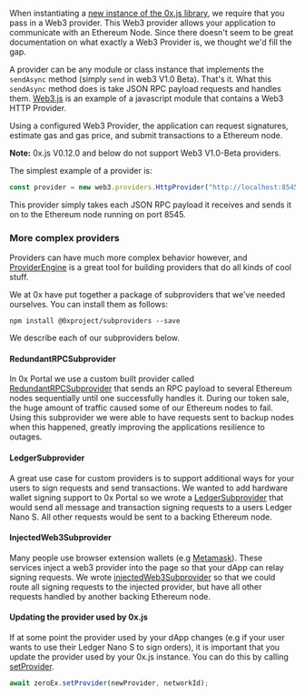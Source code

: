When instantiating a [new instance of the 0x.js library](https://0xproject.com/docs/0x.js#zeroEx), we require that you pass in a Web3 provider. This Web3 provider allows your application to communicate with an Ethereum Node. Since there doesn't seem to be great documentation on what exactly a Web3 Provider is, we thought we'd fill the gap.

A provider can be any module or class instance that implements the `sendAsync` method (simply `send` in web3 V1.0 Beta). That's it. What this `sendAsync` method does is take JSON RPC payload requests and handles them. [Web3.js](https://github.com/ethereum/web3.js/) is an example of a javascript module that contains a Web3 HTTP Provider.

Using a configured Web3 Provider, the application can request signatures, estimate gas and gas price, and submit transactions to a Ethereum node.

**Note:** 0x.js V0.12.0 and below do not support Web3 V1.0-Beta providers.

The simplest example of a provider is:

```ts
const provider = new web3.providers.HttpProvider("http://localhost:8545");
```

This provider simply takes each JSON RPC payload it receives and sends it on to the Ethereum node running on port 8545.

### More complex providers

Providers can have much more complex behavior however, and [ProviderEngine](https://github.com/MetaMask/provider-engine) is a great tool for building providers that do all kinds of cool stuff.

We at 0x have put together a package of subproviders that we've needed ourselves. You can install them as follows:

```
npm install @0xproject/subproviders --save
```

We describe each of our subproviders below.

#### RedundantRPCSubprovider

In 0x Portal we use a custom built provider called [RedundantRPCSubprovider](https://github.com/0xProject/0x.js/blob/development/packages/subproviders/src/subproviders/redundant_rpc.ts) that sends an RPC payload to several Ethereum nodes sequentially until one successfully handles it. During our token sale, the huge amount of traffic caused some of our Ethereum nodes to fail. Using this subprovider we were able to have requests sent to backup nodes when this happened, greatly improving the applications resilience to outages.

#### LedgerSubprovider

A great use case for custom providers is to support additional ways for your users to sign requests and send transactions. We wanted to add hardware wallet signing support to 0x Portal so we wrote a [LedgerSubprovider](https://github.com/0xProject/0x.js/blob/development/packages/subproviders/src/subproviders/ledger.ts) that would send all message and transaction signing requests to a users Ledger Nano S. All other requests would be sent to a backing Ethereum node.

#### InjectedWeb3Subprovider

Many people use browser extension wallets (e.g [Metamask](https://metamask.io/)). These services inject a web3 provider into the page so that your dApp can relay signing requests. We wrote [injectedWeb3Subprovider](https://github.com/0xProject/0x.js/blob/development/packages/subproviders/src/subproviders/injected_web3.ts) so that we could route all signing requests to the injected provider, but have all other requests handled by another backing Ethereum node.

#### Updating the provider used by 0x.js

If at some point the provider used by your dApp changes (e.g if your user wants to use their Ledger Nano S to sign orders), it is important that you update the provider used by your 0x.js instance. You can do this by calling [setProvider](https://0xproject.com/docs/0x.js#zeroEx-setProvider).

```ts
await zeroEx.setProvider(newProvider, networkId);
```
